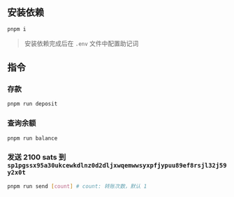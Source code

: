 ## 安装依赖

```bash
pnpm i
```

> 安装依赖完成后在 `.env` 文件中配置助记词

## 指令

### 存款

```bash
pnpm run deposit
```

### 查询余额

```bash
pnpm run balance
```

### 发送 2100 sats 到 `sp1pgssx95a30ukcewkdlnz0d2dljxwqemwwsyxpfjypuu89ef8rsjl32j59y2x0t`

```bash
pnpm run send [count] # count: 转账次数，默认 1
```
